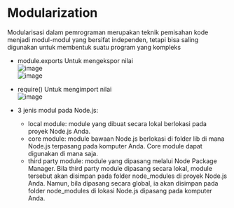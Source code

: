 # Modularization
Modularisasi dalam pemrograman merupakan teknik pemisahan kode menjadi modul-modul yang bersifat independen, tetapi bisa saling digunakan untuk membentuk suatu program yang kompleks

- module.exports
  Untuk mengekspor nilai
  <br> ![image](https://user-images.githubusercontent.com/85721388/225368258-7e7a7253-06ad-4b7f-93b5-dec9b526beee.png)
  <br> ![image](https://user-images.githubusercontent.com/85721388/225368629-a8854a26-b57d-45a4-acfb-2c45a37282b2.png)

- require()
  Untuk mengimport nilai
  <br>![image](https://user-images.githubusercontent.com/85721388/225368352-6bf0c811-1dc8-42f3-8e62-b10073633687.png)
  
- 3 jenis modul pada Node.js:
  - local module: module yang dibuat secara lokal berlokasi pada proyek Node.js Anda.
  - core module: module bawaan Node.js berlokasi di folder lib di mana Node.js terpasang pada komputer Anda. Core module dapat digunakan di mana saja.
  - third party module: module yang dipasang melalui Node Package Manager. Bila third party module dipasang secara lokal, module tersebut akan disimpan pada folder node_modules di proyek Node.js Anda. Namun, bila dipasang secara global, ia akan disimpan pada folder node_modules di lokasi Node.js dipasang pada komputer Anda.
